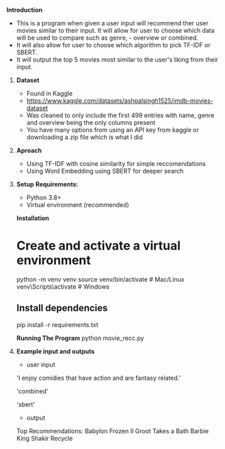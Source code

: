 **Introduction**

- This is a program when given a user input will recommend ther user movies similar to their input. It will allow for user to choose which data will be used to compare such as genre, - overview or combined. 
- It will also allow for user to choose which algorithm to pick TF-IDF or SBERT. 
- It will output the top 5 movies most similar to the user's liking from their input.

1. **Dataset**
    - Found in Kaggle
    - https://www.kaggle.com/datasets/ashpalsingh1525/imdb-movies-dataset
    - Was cleaned to only include the first 499 entries with name, genre and overview being the only columns present
    - You have many options from using an API key from kaggle or downloading a zip file which is what I did

2. **Aproach**
    - Using TF-IDF with cosine similarity for simple reccomendations
    - Using Word Embedding using SBERT for deeper search

3. **Setup**
    **Requirements:**
    - Python 3.8+
    - Virtual environment (recommended)

    **Installation**
    # Create and activate a virtual environment
    python -m venv venv
    source venv/bin/activate  # Mac/Linux
    venv\Scripts\activate  # Windows

    ## Install dependencies
    pip install -r requirements.txt

    **Running The Program**
    python movie_recc.py

4. **Example input and outputs**
    - user input
    
    'I enjoy comidies that have action and are fantasy related.'

    'combined'

    'sbert'

    - output
      
    Top Recommendations:
    Babylon
    Frozen II
    Groot Takes a Bath
    Barbie
    King Shakir Recycle
